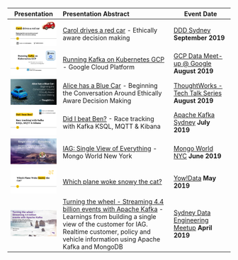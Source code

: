 



| Presentation        | Presentation Abstract           | Event Date       |
| ------------- |:-------------| ---------------|
| ![201909](/images/201909CarolDrivesARedCar.jpg)    | [Carol drives a red car](/201909CarolDrivesARedCar.pdf) - Ethically aware decision making  | [DDD Sydney](https://www.dddsydney.com.au/)  **September 2019** |
| ![20190000](/images/201908KafkaKubernetesOperatoronGCP.png)    | [Running Kafka on Kubernetes GCP](/201908KafkaKubernetesOperatoronGCP.pdf) -  Google Cloud Platform  | [GCP Data Meet-up @ Google](https://www.meetup.com/Big-Data-Sydney/events/263932958/)  **August 2019** |
| ![201908](/images/201908AliceHasABlueCar.png)    | [Alice has a Blue Car](/201904IAG-Kafka-DatEngMeetup.pdf) - Beginning the Conversation Around Ethically Aware Decision Making  | [ThoughtWorks - Tech Talk Series](https://www.meetup.com/By-ThoughtWorks/events/263662165/)  **August 2019** |
| ![201908](/images/201908KSQLRunning.png)    | [Did I beat Ben?](/201908KSQLRunning.pdf) - Race tracking with Kafka KSQL, MQTT & Kibana  | [Apache Kafka Sydney](https://www.meetup.com/apache-kafka-sydney/events/263745415/)  **July 2019** |
| ![201906](/images/201906MongoWorldNYC.png)    | [IAG: Single View of Everything](/201906MongoWorldNYC.pdf) - Mongo World New York  | [Mongo World NYC](https://www.mongodb.com/world)  **June 2019** |
| ![201905](/images/201905YowDataWhichPlaneWokeSnowy.png)    | [Which plane woke snowy the cat?](/201905YowDataWhichPlaneWokeSnowy.pdf)  | [Yow!Data](https://yowconference.com/talks/simon-aubury/yow-data-2019/which-plane-woke-snowy-the-cat-9593)  **May 2019** |
| ![201904](/images/201904IAG-Kafka-DatEngMeetup.png)    | [Turning the wheel - Streaming 4.4 billion events with Apache Kafka](/201904IAG-Kafka-DatEngMeetup.pdf) - Learnings from building a single view of the customer for IAG. Realtime customer, policy and vehicle information using Apache Kafka and MongoDB  | [Sydney Data Engineering Meetup](https://www.meetup.com/Sydney-Data-Engineering-Meetup/events/259575677/)  **April 2019** |



